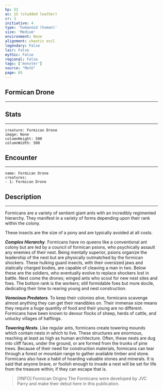 ```yaml
---
hp: 52
ac: 15 (studded leather)
cr: 3
initiative: 4
type: 'humanoid (human)'    
size: 'Medium'
environment: None
alignment: chaotic evil
legendary: False
lair: False
mythic: False
regional: False
tags: ['monster']
source: "MotG"
page: 65
---
```


## Formican Drone
---



## Stats
---

```statblock
creature: Formican Drone
image: None
columnHeight: 500
columnWidth: 500
```

## Encounter
---

```encounter-table
name: Formican Drone
creatures:
- 1: Formican Drone
```

## Description
---
Formicans are a variety of sentient giant ants with an incredibly regimented hierarchy. They manifest in a variety of forms depending upon their rank within the colony.

These insects are the size of a pony and are typically avoided at all costs.

**_Complex Hierarchy_**. Formicans have no queens like a conventional ant colony but are led by a council of formican psions, who psychically assault any enemies of their nest. Being mentally superior, psions organize the leadership of the nest but are physically outmatched by the formican shockers. These hulking guard insects, with their oversized jaws and statically charged bodies, are capable of cleaving a man in two. Below these are the soldiers, who eventually evolve to replace shockers lost in battle. Next come the drones; winged ants who scout for new nest sites and foes. The bottom rank is the workers; still formidable foes but more docile, dedicating their time to rearing young and nest construction.

**_Voracious Predators_**. To keep their colonies alive, formicans scavenge almost anything they can get their mandibles on. Their immense size means they require a huge quantity of food and their young are no different. Formicans have been known to devour flocks of sheep, herds of cattle, and unlucky villages of halflings.

**_Towering Nests_**. Like regular ants, formicans create towering mounds which contain nests in which to live. These structures are enormous, reaching at least as high as human architecture. Often, these nests are dug into cliff faces, under the ground, or are formed from the trunks of pine trees. Because of their need for construction materials, formicans can tear through a forest or mountain range to gather available timber and stone. Formicans also have a habit of hoarding valuable stones and minerals. It is said that anyone brave, or foolish enough to invade a nest will be set for life from the treasure within; if they can escape that is.

> [!INFO] Formican Origins
>The Formicans were developed by JVC Parry and make their debut here in this publication.




